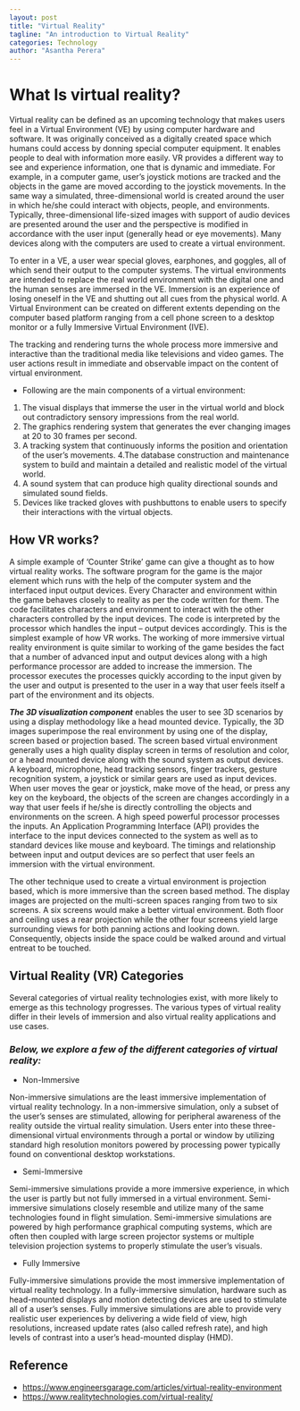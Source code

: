 ```yaml
---
layout: post
title: "Virtual Reality"
tagline: "An introduction to Virtual Reality"
categories: Technology
author: "Asantha Perera"
---
```


# What Is virtual reality?

Virtual reality can be defined as an upcoming technology that makes users feel in a Virtual Environment (VE) by using computer hardware and software. It was originally conceived as a digitally created space which humans could access by donning special computer equipment. It enables people to deal with information more easily. 
VR provides a different way to see and experience information, one that is dynamic and immediate. For example, in a computer game, user’s joystick motions are tracked and the objects in the game are moved according to the joystick movements. In the same way a simulated, three-dimensional world is created around the user in which he/she could interact with objects, people, and environments. Typically, three-dimensional life-sized images with support of audio devices are presented around the user and the perspective is modified in accordance with the user input (generally head or eye movements). Many devices along with the computers are used to create a virtual environment.

To enter in a VE, a user wear special gloves, earphones, and goggles, all of which send their output to the computer systems. The virtual environments are intended to replace the real world environment with the digital one and the human senses are immersed in the VE. Immersion is an experience of losing oneself in the VE and shutting out all cues from the physical world. A Virtual Environment can be created on different extents depending on the computer based platform ranging from a cell phone screen to a desktop monitor or a fully Immersive Virtual Environment (IVE).

The tracking and rendering turns the whole process more immersive and interactive than the traditional media like televisions and video games. The user actions result in immediate and
observable impact on the content of virtual environment. 

- Following are the main components of a virtual environment:

1. The visual displays that immerse the user in the virtual world and block out contradictory sensory impressions from the real world.
2. The graphics rendering system that generates the ever changing images at 20 to 30 frames per second.
3. A tracking system that continuously informs the position and orientation of the user’s movements.
4.The database construction and maintenance system to build and maintain a detailed and realistic model of the virtual world.
5. A sound system that can produce high quality directional sounds and simulated sound fields.
6. Devices like tracked gloves with pushbuttons to enable users to specify their interactions with the virtual objects.

## How VR works?

A simple example of ‘Counter Strike’ game can give a thought as to how virtual reality works. The software program for the game is the major element which runs with the help of the computer system and the interfaced input output devices. Every Character and environment within the game behaves closely to reality as per the code written for them. The code facilitates characters and environment to interact with the other characters controlled by the input devices. The code is interpreted by the processor which handles the input – output devices accordingly. This is the simplest example of how VR works. The working of more immersive virtual reality environment is quite similar to working of the game besides the fact that a number of advanced input and output devices along with a high performance processor are added to increase the immersion. The processor executes the processes quickly according to the input given by the user and output is presented to the user in a way that user feels itself a part of the environment and its objects.

**_The 3D visualization component_** enables the user to see 3D scenarios by using a display methodology like a head mounted device. Typically, the 3D images superimpose the real environment by using one of the display, screen based or projection based. The screen based virtual environment generally uses a high quality display screen in terms of resolution and color, or a head mounted device along with the sound system as output devices. A keyboard, microphone, head tracking sensors, finger trackers, gesture recognition system, a joystick or similar gears are used as input devices. When user moves the gear or joystick, make move of the head, or press any key on the keyboard, the objects of the screen are changes accordingly in a way that user feels if he/she is directly controlling the objects and environments on the screen. A high speed powerful processor processes the inputs. An Application Programming Interface (API) provides the interface to the input devices connected to the system as well as to standard devices like mouse and keyboard. The timings and relationship between input and output devices are so perfect that user feels an immersion with the virtual environment.

The other technique used to create a virtual environment is projection based, which is more immersive than the screen based method. The display images are projected on the multi-screen spaces ranging from two to six screens. A six screens would make a better virtual environment. Both floor and ceiling uses a rear projection while the other four screens yield large surrounding views for both panning actions and looking down. Consequently, objects inside the space could be walked around and virtual entreat to be touched.

## Virtual Reality (VR) Categories

Several categories of virtual reality technologies exist, with more likely to emerge as this technology progresses. The various types of virtual reality differ in their levels of immersion and also virtual reality applications and use cases. 

### **_Below, we explore a few of the different categories of virtual reality:_** 

- Non-Immersive

Non-immersive simulations are the least immersive implementation of virtual reality technology. In a non-immersive simulation, only a subset of the user’s senses are stimulated, allowing for peripheral awareness of the reality outside the virtual reality simulation. Users enter into these three-dimensional virtual environments through a portal or window by utilizing standard high resolution monitors powered by processing power typically found on conventional desktop workstations.

- Semi-Immersive

Semi-immersive simulations provide a more immersive experience, in which the user is partly but not fully immersed in a virtual environment. Semi-immersive simulations closely resemble and utilize many of the same technologies found in flight simulation. Semi-immersive simulations are powered by high performance graphical computing systems, which are often then coupled with large screen projector systems or multiple television projection systems to properly stimulate the user’s visuals.

- Fully Immersive

Fully-immersive simulations provide the most immersive implementation of virtual reality technology. In a fully-immersive simulation, hardware such as head-mounted displays and motion detecting devices are used to stimulate all of a user’s senses. Fully immersive simulations are able to provide very realistic user experiences by delivering a wide field of view, high resolutions, increased update rates (also called refresh rate), and high levels of contrast into a user’s head-mounted display (HMD).

## Reference

- https://www.engineersgarage.com/articles/virtual-reality-environment
- https://www.realitytechnologies.com/virtual-reality/